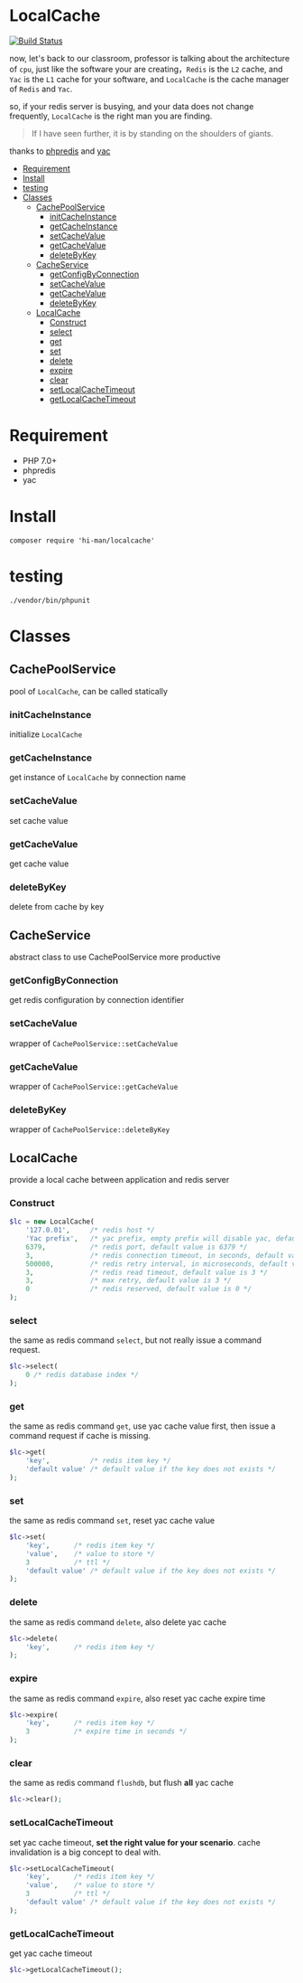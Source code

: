 # LocalCache

[![Build Status](https://secure.travis-ci.org/hi-man/localcache.png)](https://travis-ci.org/hi-man/localcache)

now, let's back to our classroom,
professor is talking about the architecture of `cpu`,
just like the software your are creating，`Redis` is the `L2` cache,
and `Yac` is the `L1` cache for your software,
and `LocalCache` is the cache manager of `Redis` and `Yac`.

so, if your redis server is busying, and your data does not change frequently,
`LocalCache` is the right man you are finding.

> If I have seen further, it is by standing on the shoulders of giants.

thanks to [phpredis](https://github.com/phpredis/phpredis) and [yac](https://github.com/laruence/yac)

<!-- vim-markdown-toc GFM -->

* [Requirement](#requirement)
* [Install](#install)
* [testing](#testing)
* [Classes](#classes)
    * [CachePoolService](#cachepoolservice)
        * [initCacheInstance](#initcacheinstance)
        * [getCacheInstance](#getcacheinstance)
        * [setCacheValue](#setcachevalue)
        * [getCacheValue](#getcachevalue)
        * [deleteByKey](#deletebykey)
    * [CacheService](#cacheservice)
        * [getConfigByConnection](#getconfigbyconnection)
        * [setCacheValue](#setcachevalue-1)
        * [getCacheValue](#getcachevalue-1)
        * [deleteByKey](#deletebykey-1)
    * [LocalCache](#localcache)
        * [Construct](#construct)
        * [select](#select)
        * [get](#get)
        * [set](#set)
        * [delete](#delete)
        * [expire](#expire)
        * [clear](#clear)
        * [setLocalCacheTimeout](#setlocalcachetimeout)
        * [getLocalCacheTimeout](#getlocalcachetimeout)

<!-- vim-markdown-toc -->

# Requirement

- PHP 7.0+
- phpredis
- yac

# Install

```
composer require 'hi-man/localcache'
```

# testing

```
./vendor/bin/phpunit
```

# Classes

## CachePoolService

pool of `LocalCache`, can be called statically

### initCacheInstance

initialize `LocalCache`

### getCacheInstance

get instance of `LocalCache` by connection name

### setCacheValue

set cache value

### getCacheValue

get cache value

### deleteByKey

delete from cache by key

## CacheService

abstract class to use CachePoolService more productive

### getConfigByConnection

get redis configuration by connection identifier

### setCacheValue

wrapper of `CachePoolService::setCacheValue`

### getCacheValue

wrapper of `CachePoolService::getCacheValue`

### deleteByKey

wrapper of `CachePoolService::deleteByKey`

## LocalCache

provide a local cache between application and redis server

### Construct

```php
$lc = new LocalCache(
    '127.0.01',     /* redis host */
    'Yac prefix',   /* yac prefix, empty prefix will disable yac, default value is empty, max length is 20 */
    6379,           /* redis port, default value is 6379 */
    3,              /* redis connection timeout, in seconds, default value is 3 */
    500000,         /* redis retry interval, in microseconds, default value is 500000 */
    3,              /* redis read timeout, default value is 3 */
    3,              /* max retry, default value is 3 */
    0               /* redis reserved, default value is 0 */
);
```

### select

the same as redis command `select`, but not really issue a command request.

```php
$lc->select(
    0 /* redis database index */
);

```

### get

the same as redis command `get`, use yac cache value first, then issue a command request if cache is missing.

```php
$lc->get(
    'key',          /* redis item key */
    'default value' /* default value if the key does not exists */
);

```

### set

the same as redis command `set`, reset yac cache value

```php
$lc->set(
    'key',      /* redis item key */
    'value',    /* value to store */
    3           /* ttl */
    'default value' /* default value if the key does not exists */
);

```

### delete

the same as redis command `delete`, also delete yac cache

```php
$lc->delete(
    'key',      /* redis item key */
);

```

### expire

the same as redis command `expire`, also reset yac cache expire time

```php
$lc->expire(
    'key',      /* redis item key */
    3           /* expire time in seconds */
);

```

### clear

the same as redis command `flushdb`, but flush **all** yac cache

```php
$lc->clear();

```

### setLocalCacheTimeout

set yac cache timeout, **set the right value for your scenario**.
cache invalidation is a big concept to deal with.

```php
$lc->setLocalCacheTimeout(
    'key',      /* redis item key */
    'value',    /* value to store */
    3           /* ttl */
    'default value' /* default value if the key does not exists */
);

```

### getLocalCacheTimeout

get yac cache timeout

```php
$lc->getLocalCacheTimeout();

```
